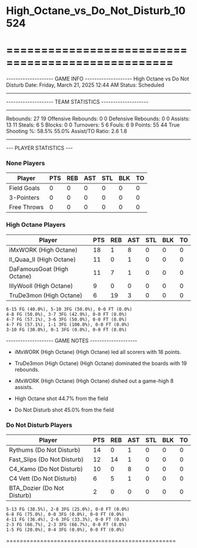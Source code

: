 # High_Octane_vs_Do_Not_Disturb_10524

==================================================
==================================================

-------------------- GAME INFO --------------------
High Octane vs Do Not Disturb
Date: Friday, March 21, 2025 12:44 AM
Status: Scheduled

--------------------------------------------------

-------------------- TEAM STATISTICS --------------------

---------------------------------------------------------------------------
Rebounds:                 27                        19
Offensive Rebounds:       0                         0
Defensive Rebounds:       0                         0
Assists:                  13                        11
Steals:                   6                         5
Blocks:                   0                         0
Turnovers:                5                         6
Fouls:                    6                         9
Points:                   55                        44
True Shooting %:          58.5%                     55.0%
Assist/TO Ratio:          2.6                       1.8

--------------------------------------------------

--- PLAYER STATISTICS ---

### None Players

|Player|PTS|REB|AST|STL|BLK|TO|
|---|---|---|---|---|---|---|
|Field Goals|0|0|0|0|0|0|
|3-Pointers|0|0|0|0|0|0|
|Free Throws|0|0|0|0|0|0|

### High Octane Players

|Player|PTS|REB|AST|STL|BLK|TO|
|---|---|---|---|---|---|---|
|iMxWORK (High Octane)|18|1|8|0|0|0|
|II_Quaa_II (High Octane)|11|0|1|0|0|0|
|DaFamousGoat (High Octane)|11|7|1|0|0|0|
|IIlyWooll (High Octane)|9|0|0|0|0|0|
|TruDe3mon (High Octane)|6|19|3|0|0|0|

```
6-15 FG (40.0%), 5-10 3FG (50.0%), 0-0 FT (0.0%)
4-8 FG (50.0%), 3-7 3FG (42.9%), 0-0 FT (0.0%)
4-7 FG (57.1%), 3-6 3FG (50.0%), 0-0 FT (0.0%)
4-7 FG (57.1%), 1-1 3FG (100.0%), 0-0 FT (0.0%)
3-10 FG (30.0%), 0-1 3FG (0.0%), 0-0 FT (0.0%)
```

-------------------- GAME NOTES --------------------

* iMxWORK (High Octane) (High Octane) led all scorers with 18 points.
* TruDe3mon (High Octane) (High Octane) dominated the boards with 19 rebounds.
* iMxWORK (High Octane) (High Octane) dished out a game-high 8 assists.

* High Octane shot 44.7% from the field

* Do Not Disturb shot 45.0% from the field

### Do Not Disturb Players

|Player|PTS|REB|AST|STL|BLK|TO|
|---|---|---|---|---|---|---|
|Rythums (Do Not Disturb)|14|0|1|0|0|0|
|Fast_Slips (Do Not Disturb)|12|14|1|0|0|0|
|C4_Kamo (Do Not Disturb)|10|0|8|0|0|0|
|C4 Vett (Do Not Disturb)|6|5|1|0|0|0|
|BTA_Dozier (Do Not Disturb)|2|0|0|0|0|0|

```
5-13 FG (38.5%), 2-8 3FG (25.0%), 0-0 FT (0.0%)
6-8 FG (75.0%), 0-0 3FG (0.0%), 0-0 FT (0.0%)
4-11 FG (36.4%), 2-6 3FG (33.3%), 0-0 FT (0.0%)
2-3 FG (66.7%), 2-3 3FG (66.7%), 0-0 FT (0.0%)
1-5 FG (20.0%), 0-4 3FG (0.0%), 0-0 FT (0.0%)
```

==================================================
